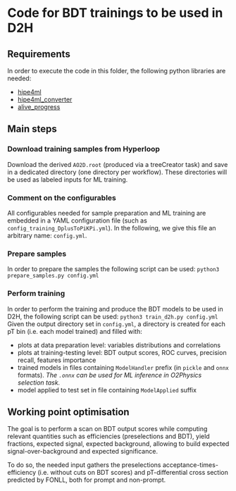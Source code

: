 # Code for BDT trainings to be used in D2H
## Requirements
In order to execute the code in this folder, the following python libraries are needed:
- [hipe4ml](https://github.com/hipe4ml/hipe4ml)
- [hipe4ml_converter](https://github.com/hipe4ml/hipe4ml_converter)
- [alive_progress](https://github.com/rsalmei/alive-progress)

## Main steps
### Download training samples from Hyperloop
Download the derived `AO2D.root` (produced via a treeCreator task) and save in a dedicated directory (one directory per workflow). These directories will be used as labeled inputs for ML training.

### Comment on the configurables
All configurables needed for sample preparation and ML training are embedded in a YAML configuration file (such as `config_training_DplusToPiKPi.yml`). In the following, we give this file an arbitrary name: `config.yml`.

### Prepare samples
In order to prepare the samples the following script can be used:
```python3 prepare_samples.py config.yml```

### Perform training
In order to perform the training and produce the BDT models to be used in D2H, the following script can be used:
```python3 train_d2h.py config.yml```
Given the output directory set in `config.yml`, a directory is created for each pT bin (i.e. each model trained) and filled with:
- plots at data preparation level: variables distributions and correlations
- plots at training-testing level: BDT output scores, ROC curves, precision recall, features importance
- trained models in files containing `ModelHandler` prefix (in `pickle` and `onnx` formats). *The `.onnx` can be used for ML inference in O2Physics selection task.*
- model applied to test set in file containing `ModelApplied` suffix

## Working point optimisation
The goal is to perform a scan on BDT output scores while computing relevant quantities such as efficiencies (preselections and BDT), yield fractions, expected signal, expected background, allowing to build expected signal-over-background and expected significance.

To do so, the needed input gathers the preselections acceptance-times-efficiency (i.e. without cuts on BDT scores) and pT-differential cross section predicted by FONLL, both for prompt and non-prompt.
